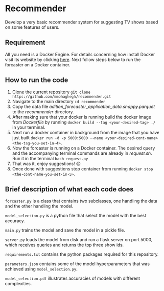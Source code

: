 # Recommender

Develop a very basic recommender system for suggesting TV shows based on some features of users.

## Requirement

All you need is a Docker Engine. For details concerning how install Docker visit its website by clicking [here](https://docs.docker.com/get-docker/). Next follow steps below to run the forcaster on a Docker container.

## How to run the code

1. Clone the current repository `git clone https://github.com/mmohaghegh/recommender.git`
2. Navigate to the main directory `cd recommender`
3. Copy the data file *adition_forecaster_application_data.snappy.parquet* to the *recommender* directory.
4. After making sure that your docker is running build the docker image from *Dockerfile* by running `docker build --tag <your-desired-tag> ./` in your terminal.
5. Next run a docker container in background from the image that you have just built `docker run -d -p 5000:5000 --name <your-desired-cont-name> <the-tag-you-set-in-4>`.
6. Now the forcaster is running on a Docker container. The desired query and the accompanying terminal commands are already in *request.sh*. Run it in the terminal `bash request.py`
7. That was it, enjoy suggestions! :wink:
8. Once done with suggestions stop container from running `docker stop <the-cont-name-you-set-in-5>`.

## Brief description of what each code does

`forcaster.py` is a class that contains two subclasses, one handling the data and the other handling the model.

`model_selection.py` is a python file that select the model with the best accuracy.

`main.py` trains the model and save the model in a pickle file.

`server.py` loads the model from disk and run a flask server on port 5000, which receives queries and returns the top three show ids.

`requirements.txt` contains the python packages required for this repository.

`parameters.json` contains some of the model hyperparameters that was achieved using `model_selection.py`.

`model_selection.pdf` illustrates accuracies of models with different complexities.
